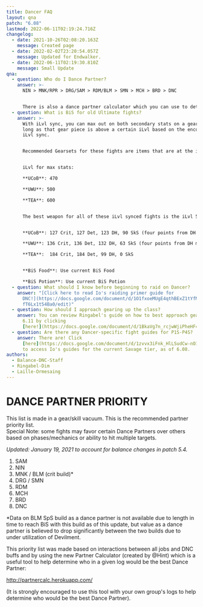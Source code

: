 ```yaml
---
title: Dancer FAQ
layout: qna
patch: "6.08"
lastmod: 2022-06-11T02:19:24.716Z
changelog:
  - date: 2021-10-26T02:08:20.163Z
    message: Created page
  - date: 2022-02-02T23:20:54.057Z
    message: Updated for Endwalker.
  - date: 2022-06-11T02:19:30.810Z
    message: Small Update
qna:
  - question: Who do I Dance Partner?
    answer: >-
      NIN > MNK/RPR > DRG/SAM > RDM/BLM > SMN > MCH > BRD > DNC


      There is also a dance partner calculator which you can use to determine exactly who the best value dance partner is. It can be found [here](http://partnercalc.herokuapp.com).
  - question: What is BiS for old Ultimate fights?
    answer: >-
      With iLvl sync, you can max out on both secondary stats on a gear piece as
      long as that gear piece is above a certain iLvl based on the encounter's
      iLvl sync.


      Recommended Gearsets for these fights are items that are at the iLvl needed to max both secondaries and have Crit and either Det or DH.


      iLvl for max stats:

      **UCoB**: 470

      **UWU**: 500

      **TEA**: 600


      The best weapon for all of these iLvl synced fights is the iLvl 535 Save the Queen relic weapon "Blade's Euphoria" with specific stat allocation that maximizes how many secondary stats you can get for the fight:


      **UCoB**: 127 Crit, 127 Det, 123 DH, 90 SkS (four points from DH moved to SkS to match with a 2.46 GCD tier)

      **UWU**: 136 Crit, 136 Det, 132 DH, 63 SkS (four points from DH moved to SkS to match with a 2.47 GCD tier)

      **TEA**:  184 Crit, 184 Det, 99 DH, 0 SkS


      **BiS Food**: Use current BiS Food

      **BiS Potion**: Use current BiS Potion
  - question: What should I know before beginning to raid on Dancer?
    answer: "[Click here to read Io's raiding primer guide for
      DNC!](https://docs.google.com/document/d/1O1fxoeMUgE4qthBExZ1tYfMQCxMxOY_\
      fT6Lx1t54Ba0/edit)"
  - question: How should I approach gearing up the class?
    answer: You can review Ringabel's guide on how to best approach gearing DNC in
      6.11 by clicking
      [here!](https://docs.google.com/document/d/1BkaVg7n_rcjwWjiPheHF4MZxlP67KlhoU0SkW3n1UX0/edit)
  - question: Are there any Dancer-specific fight guides for P1S-P4S?
    answer: There are! Click
      [here](https://docs.google.com/document/d/1zvvx3iFnk_HlLSudCw-nO1HKxsHLakr4Svdsbetgi0A/edit)
      to access Io's guides for the current Savage tier, as of 6.08.
authors:
  - Balance-DNC-Staff
  - Ringabel-Dim
  - Laille-Ormesaing
---
```

# DANCE PARTNER PRIORITY

This list is made in a gear/skill vacuum. This is the recommended partner priority list.\
Special Note: some fights may favor certain Dance Partners over others based on phases/mechanics or ability to hit multiple targets.

*Updated: January 19, 2021 to account for balance changes in patch 5.4.*

1. SAM
2. NIN
3. MNK / BLM (crit build)*
4. DRG / SMN
5. RDM
6. MCH
7. BRD
8. DNC

\*Data on BLM SpS build as a dance partner is not available due to length in time to reach BiS with this build as of this update, but value as a dance partner is believed to drop significantly between the two builds due to under utilization of Devilment.

This priority list was made based on interactions between all jobs and DNC buffs and by using the new Partner Calculator (created by @Hint) which is a useful tool to help determine who in a given log would be the best Dance Partner:

<http://partnercalc.herokuapp.com/>

(It is strongly encouraged to use this tool with your own group's logs to help determine who would be the best Dance Partner).
